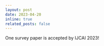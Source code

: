 ```yaml
---
layout: post
date: 2023-04-20
inline: true
related_posts: false
---
```


One survey paper is accepted by IJCAI 2023!